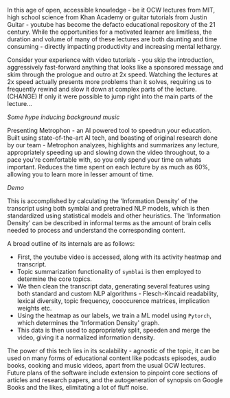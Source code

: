 In this age of open, accessible knowledge - be it OCW lectures from MIT, high school science from Khan Academy or guitar tutorials from Justin Guitar - youtube has become the defacto educational repository of the 21 century.
While the opportunities for a motivated learner are limitless, the duration and volume of many of these lectures are both daunting and time consuming - directly impacting productivity and increasing mental lethargy.

Consider your experience with video tutorials - you skip the introduction, aggressively fast-forward anything that looks like a sponsored message and skim through the prologue and outro at 2x speed. Watching the lectures at 2x speed actually presents more problems than it solves, requiring us to frequently rewind and slow it down at complex parts of the lecture.
(CHANGE) If only it were possible to jump right into the main parts of the lecture... 

*Some hype inducing background music*

Presenting Metrophon - an AI powered tool to speedrun your education. Built using state-of-the-art AI tech, and boasting of original research done by our team - Metrophon analyzes, highlights and summarizes any lecture, appropriately speeding up and slowing down the video throughout, to a pace you're comfortable with, so you only spend your time on whats important.
Reduces the time spent on each lecture by as much as 60%, allowing you to learn more in lesser amount of time.

*Demo*

This is accomplished by calculating the 'Information Density' of the transcript using both symblai and pretrained NLP models, which is then standardized using statistical models and other heuristics. The 'Information Density' can be described in informal terms as the amount of brain cells needed to process and understand the corresponding content.

A broad outline of its internals are as follows:
- First, the youtube video is accessed, along with its activity heatmap and transcript.
- Topic summarization functionality of `symblai` is then employed to determine the core topics.
- We then clean the transcript data, generating several features using both standard and custom NLP algorithms - Flesch-Kincaid readability, lexical diversity, topic frequency, cooccurence matrices, implication weights etc.
- Using the heatmap as our labels, we train a ML model using `Pytorch`, which determines the 'Information Density' graph.
- This data is then used to appropriately split, speeden and merge the video, giving it a normalized information density.

The power of this tech lies in its scalability - agnostic of the topic, it can be used on many forms of educational content like podcasts episodes, audio books, cooking and music videos, apart from the usual OCW lectures. Future plans of the software include extension to pinpoint core sections of articles and research papers, and the autogeneration of synopsis on Google Books and the likes, elimitating a lot of fluff noise.
